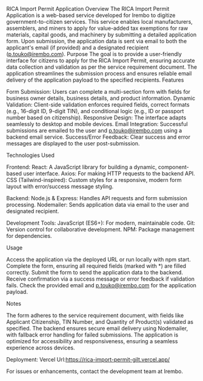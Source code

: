 RICA Import Permit Application
Overview
The RICA Import Permit Application is a web-based service developed for Irembo to digitize government-to-citizen services. This service enables local manufacturers, assemblers, and miners to apply for value-added tax exemptions for raw materials, capital goods, and machinery by submitting a detailed application form. Upon submission, the application data is sent via email to both the applicant's email (if provided) and a designated recipient (p.touko@irembo.com).
Purpose
The goal is to provide a user-friendly interface for citizens to apply for the RICA Import Permit, ensuring accurate data collection and validation as per the service requirement document. The application streamlines the submission process and ensures reliable email delivery of the application payload to the specified recipients.
Features

Form Submission: Users can complete a multi-section form with fields for business owner details, business details, and product information.
Dynamic Validation: Client-side validation enforces required fields, correct formats (e.g., 16-digit ID, 9-digit TIN), and conditional logic (e.g., ID or passport number based on citizenship).
Responsive Design: The interface adapts seamlessly to desktop and mobile devices.
Email Integration: Successful submissions are emailed to the user and p.touko@irembo.com using a backend email service.
Success/Error Feedback: Clear success and error messages are displayed to the user post-submission.

Technologies Used

Frontend:
React: A JavaScript library for building a dynamic, component-based user interface.
Axios: For making HTTP requests to the backend API.
CSS (Tailwind-inspired): Custom styles for a responsive, modern form layout with error/success message styling.


Backend:
Node.js & Express: Handles API requests and form submission processing.
Nodemailer: Sends application data via email to the user and designated recipient.


Development Tools:
JavaScript (ES6+): For modern, maintainable code.
Git: Version control for collaborative development.
NPM: Package management for dependencies.



Usage

Access the application via the deployed URL or run locally with npm start.
Complete the form, ensuring all required fields (marked with *) are filled correctly.
Submit the form to send the application data to the backend.
Receive confirmation via a success message or error feedback if validation fails.
Check the provided email and p.touko@irembo.com for the application payload.

Notes

The form adheres to the service requirement document, with fields like Applicant Citizenship, TIN Number, and Quantity of Product(s) validated as specified.
The backend ensures secure email delivery using Nodemailer, with fallback error handling for failed submissions.
The application is optimized for accessibility and responsiveness, ensuring a seamless experience across devices.

Deployment: Vercel
Url:https://rica-import-permit-gilt.vercel.app/


For issues or enhancements, contact the development team at Irembo.